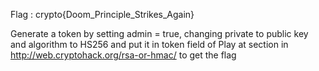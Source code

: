Flag : crypto{Doom_Principle_Strikes_Again}

Generate a token by setting admin = true, changing private to public key and algorithm to HS256 and put it in token field of Play at section in http://web.cryptohack.org/rsa-or-hmac/ to get the flag